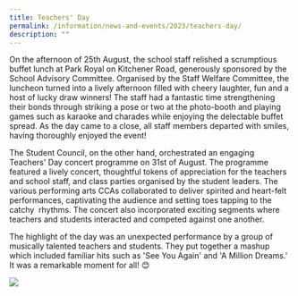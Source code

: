```yaml
---
title: Teachers' Day
permalink: /information/news-and-events/2023/teachers-day/
description: ""
---
```

<p>On the afternoon of 25th August, the school staff relished a scrumptious buffet lunch at Park Royal on Kitchener Road, generously sponsored by the School Advisory Committee. Organised by the Staff Welfare Committee, the luncheon turned into a lively afternoon filled with cheery laughter, fun and a host of lucky draw winners! The staff had a fantastic time strengthening their bonds through striking a pose or two at the photo-booth and playing games such as karaoke and charades while enjoying the delectable buffet spread. As the day came to a close, all staff members departed with smiles, having thoroughly enjoyed the event! </p>

<p>The Student Council, on the other hand, orchestrated an engaging Teachers' Day concert programme on 31st of August. The programme featured a lively concert, thoughtful tokens of appreciation for the teachers and school staff, and class parties organised by the student leaders. The various performing arts CCAs collaborated to deliver spirited and heart-felt performances, captivating the audience and setting toes tapping to the catchy &nbsp;rhythms. The concert also incorporated exciting segments where teachers and students interacted and competed against one another.</p>

<p>The highlight of the day was an unexpected performance by a group of musically talented teachers and students. They put together a mashup which included familiar hits such as 'See You Again' and 'A Million Dreams.' It was a remarkable moment for all! 😊</p>

<p><img align="center" src="/images/Events/2023/Teachers Day/happy teachers’ day.png"></p>